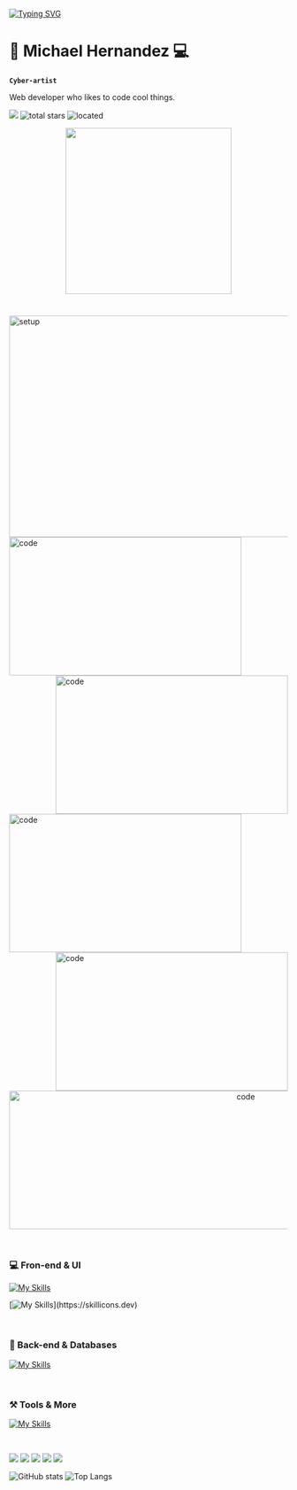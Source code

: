 [![Typing SVG](https://readme-typing-svg.demolab.com?font=Rubik+Lines&pause=1000&color=00F71E&background=000000&vCenter=true&multiline=true&random=false&width=435&lines=+%3E_++++ex+nihilo+nihil+fit)](https://git.io/typing-svg)

# 🌆  Michael Hernandez 💻

**` Cyber-artist `**

Web developer who likes to code cool things.

   <p align="left">
      <img src="https://custom-icon-badges.demolab.com/badge/-maykolandres4@gmail.com-red?style=for-the-badge&logo=mention&logoColor=white"/> 
      <img alt="total stars" title="Total stars on GitHub" src="https://custom-icon-badges.demolab.com/github/stars/mvykool?color=%23E1AD0E&logo=star&logoColor=white&style=for-the-badge&labelColor=C79600""/>
     <img alt="located" title="located" src="https://custom-icon-badges.demolab.com/badge/Athens-GA-blue?style=for-the-badge&logo=location&logoColor=white&labelColor=blue"/>
</p>

<p align="center"><img height="300" src="https://spotify-github-profile.kittinanx.com/api/view?uid=td03971l1rpnxr4fz4605tdmy&cover_image=true&theme=default&show_offline=false&background_color=121212&interchange=false&bar_color=3a9037"/></p>

# 
<div>
<img src="https://github.com/mvykool/mvykool/assets/87054757/c187cde5-4b9a-4522-aab4-47f6cc022953" alt="setup" style="width: 840px; height: 400px; object-fit: cover;"/>
<img align="left" alt="code" width="420" height="250" src="https://inspgr.id/app/uploads/2023/05/pixel-art-kirokaze-19.gif" />
<img align="right" alt="code" width="420" height="250" src="https://i.pinimg.com/originals/bc/6c/17/bc6c171eee288a2f1e124c749303b24e.gif" />
</div>
<img align="left" alt="code" width="420" height="250" src="https://i.pinimg.com/originals/df/66/1b/df661b213ee05573007418bcd5cca532.gif" />
<img align="right" alt="code" width="420" height="250" src="https://media.tenor.com/3bTxZ4HdrysAAAAC/pixels-neon.gif" />
</br>
<p align="center"><img  alt="code" width="840" height="250" src="https://steamuserimages-a.akamaihd.net/ugc/2438013375536940927/D370DBF7BFC83ED36F783F08A598FFF3E71A1D61/?imw=5000&imh=5000&ima=fit&impolicy=Letterbox&imcolor=%23000000&letterbox=false" /></p>


$~~~~~~~~~~~$

<h3>💻  Fron-end & UI</h3>

[![My Skills](https://skillicons.dev/icons?i=html,css,js,ts,react,angular,redux)](https://skillicons.dev)


[![My Skills](https://skillicons.dev/icons?i=tailwind,sass,nextjs,vite,astro,jest,)](https://skillicons.dev)

$~~~~~~~~~~~$

<h3>🤖 Back-end & Databases</h3>

[![My Skills](https://skillicons.dev/icons?i=nodejs,express,nestjs,firebase,mongodb,mysql,postgres)](https://skillicons.dev)

$~~~~~~~~~~~$

<h3>⚒️ Tools & More</h3>

[![My Skills](https://skillicons.dev/icons?i=neovim,git,github,linux,arch,postman,bash,figma)](https://skillicons.dev)

$~~~~~~~~~~~$

![](http://github-profile-summary-cards.vercel.app/api/cards/profile-details?username=mvykool&theme=2077)
![](http://github-profile-summary-cards.vercel.app/api/cards/repos-per-language?username=mvykool&theme=2077)
![](http://github-profile-summary-cards.vercel.app/api/cards/most-commit-language?username=mvykool&theme=2077)
![](http://github-profile-summary-cards.vercel.app/api/cards/stats?username=mvykool&theme=2077)
![](http://github-profile-summary-cards.vercel.app/api/cards/productive-time?username=mvykool&theme=2077&utcOffset=8)

![ GitHub stats](https://github-readme-stats.vercel.app/api?username=mvykool&show_icons=true&theme=tokyonight)
![Top Langs](https://github-readme-stats.vercel.app/api/top-langs/?username=mvykool&layout=compact&theme=tokyonight)
